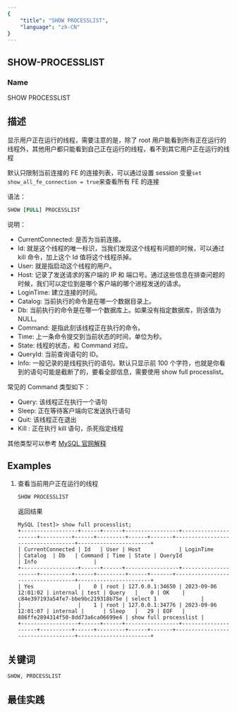 ```yaml
---
{
    "title": "SHOW PROCESSLIST",
    "language": "zh-CN"
}
---
```


<!--
Licensed to the Apache Software Foundation (ASF) under one
or more contributor license agreements.  See the NOTICE file
distributed with this work for additional information
regarding copyright ownership.  The ASF licenses this file
to you under the Apache License, Version 2.0 (the
"License"); you may not use this file except in compliance
with the License.  You may obtain a copy of the License at

  http://www.apache.org/licenses/LICENSE-2.0

Unless required by applicable law or agreed to in writing,
software distributed under the License is distributed on an
"AS IS" BASIS, WITHOUT WARRANTIES OR CONDITIONS OF ANY
KIND, either express or implied.  See the License for the
specific language governing permissions and limitations
under the License.
-->

## SHOW-PROCESSLIST

### Name

SHOW PROCESSLIST

## 描述

显示用户正在运行的线程，需要注意的是，除了 root 用户能看到所有正在运行的线程外，其他用户都只能看到自己正在运行的线程，看不到其它用户正在运行的线程

默认只限制当前连接的 FE 的连接列表，可以通过设置 session 变量```set show_all_fe_connection = true```来查看所有 FE 的连接

语法：

```sql
SHOW [FULL] PROCESSLIST
```

说明：

- CurrentConnected: 是否为当前连接。
- Id: 就是这个线程的唯一标识，当我们发现这个线程有问题的时候，可以通过 kill 命令，加上这个 Id 值将这个线程杀掉。
- User: 就是指启动这个线程的用户。
- Host: 记录了发送请求的客户端的 IP 和 端口号。通过这些信息在排查问题的时候，我们可以定位到是哪个客户端的哪个进程发送的请求。
- LoginTime: 建立连接的时间。
- Catalog: 当前执行的命令是在哪一个数据目录上。
- Db: 当前执行的命令是在哪一个数据库上。如果没有指定数据库，则该值为 NULL。
- Command: 是指此刻该线程正在执行的命令。
- Time: 上一条命令提交到当前状态的时间，单位为秒。
- State: 线程的状态，和 Command 对应。
- QueryId: 当前查询语句的 ID。
- Info: 一般记录的是线程执行的语句。默认只显示前 100 个字符，也就是你看到的语句可能是截断了的，要看全部信息，需要使用 show full processlist。

常见的 Command 类型如下：

- Query: 该线程正在执行一个语句
- Sleep: 正在等待客户端向它发送执行语句
- Quit: 该线程正在退出
- Kill : 正在执行 kill 语句，杀死指定线程

其他类型可以参考 [MySQL 官网解释](https://dev.mysql.com/doc/refman/5.6/en/thread-commands.html)

## Examples

1. 查看当前用户正在运行的线程
   ```SQL
   SHOW PROCESSLIST
   ```
   返回结果
   ```
   MySQL [test]> show full processlist;
   +------------------+------+------+-----------------+---------------------+----------+------+---------+------+-------+-----------------------------------+-----------------------+
   | CurrentConnected | Id   | User | Host            | LoginTime           | Catalog  | Db   | Command | Time | State | QueryId                           | Info                  |
   +------------------+------+------+-----------------+---------------------+----------+------+---------+------+-------+-----------------------------------+-----------------------+
   | Yes              |    0 | root | 127.0.0.1:34650 | 2023-09-06 12:01:02 | internal | test | Query   |    0 | OK    | c84e397193a54fe7-bbe9bc219318b75e | select 1              |
   |                  |    1 | root | 127.0.0.1:34776 | 2023-09-06 12:01:07 | internal |      | Sleep   |   29 | EOF   | 886ffe2894314f50-8dd73a6ca06699e4 | show full processlist |
   +------------------+------+------+-----------------+---------------------+----------+------+---------+------+-------+-----------------------------------+-----------------------+
   ```

## 关键词

    SHOW, PROCESSLIST

## 最佳实践

